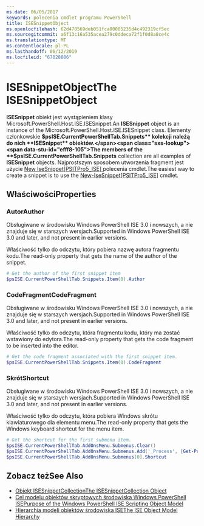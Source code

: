 ```yaml
---
ms.date: 06/05/2017
keywords: polecenia cmdlet programu PowerShell
title: ISESnippetObject
ms.openlocfilehash: 62d470569deb051fca80005235d4c492319cf5ec
ms.sourcegitcommit: a6f13c16a535acea279c0ddeca72f1f0d8a8ce4c
ms.translationtype: MT
ms.contentlocale: pl-PL
ms.lasthandoff: 06/12/2019
ms.locfileid: "67028886"
---
```

# <a name="the-isesnippetobject"></a><span data-ttu-id="efff8-103">ISESnippetObject</span><span class="sxs-lookup"><span data-stu-id="efff8-103">The ISESnippetObject</span></span>

<span data-ttu-id="efff8-104">**ISESnippet** obiekt jest wystąpieniem klasy Microsoft.PowerShell.Host.ISE.ISESnippet.</span><span class="sxs-lookup"><span data-stu-id="efff8-104">An **ISESnippet** object is an instance of the Microsoft.PowerShell.Host.ISE.ISESnippet class.</span></span> <span data-ttu-id="efff8-105">Elementy członkowskie **$psISE.CurrentPowerShellTab.Snippets** kolekcji należą do nich **ISESnippet** obiektów.</span><span class="sxs-lookup"><span data-stu-id="efff8-105">The members of the **$psISE.CurrentPowerShellTab.Snippets** collection are all examples of **ISESnippet** objects.</span></span> <span data-ttu-id="efff8-106">Najprostszym sposobem utworzenia fragment jest użycie [New IseSnippet&#91;PSITPro5_ISE&#93; ](https://technet.microsoft.com/library/0a6339a3-2683-4a8e-8929-90ad9a95c3e0) polecenia cmdlet.</span><span class="sxs-lookup"><span data-stu-id="efff8-106">The easiest way to create a snippet is to use the [New-IseSnippet&#91;PSITPro5_ISE&#93;](https://technet.microsoft.com/library/0a6339a3-2683-4a8e-8929-90ad9a95c3e0) cmdlet.</span></span>

## <a name="properties"></a><span data-ttu-id="efff8-107">Właściwości</span><span class="sxs-lookup"><span data-stu-id="efff8-107">Properties</span></span>

### <a name="author"></a><span data-ttu-id="efff8-108">Autor</span><span class="sxs-lookup"><span data-stu-id="efff8-108">Author</span></span>

<span data-ttu-id="efff8-109">Obsługiwane w środowisku Windows PowerShell ISE 3.0 i nowszych, a nie znajduje się w starszych wersjach.</span><span class="sxs-lookup"><span data-stu-id="efff8-109">Supported in Windows PowerShell ISE 3.0 and later, and not present in earlier versions.</span></span>

<span data-ttu-id="efff8-110">Właściwość tylko do odczytu, który pobiera nazwę autora fragmentu kodu.</span><span class="sxs-lookup"><span data-stu-id="efff8-110">The read-only property that gets the name of the author of the snippet.</span></span>

```powershell
# Get the author of the first snippet item
$psISE.CurrentPowerShellTab.Snippets.Item(0).Author
```

### <a name="codefragment"></a><span data-ttu-id="efff8-111">CodeFragment</span><span class="sxs-lookup"><span data-stu-id="efff8-111">CodeFragment</span></span>

<span data-ttu-id="efff8-112">Obsługiwane w środowisku Windows PowerShell ISE 3.0 i nowszych, a nie znajduje się w starszych wersjach.</span><span class="sxs-lookup"><span data-stu-id="efff8-112">Supported in Windows PowerShell ISE 3.0 and later, and not present in earlier versions.</span></span>

<span data-ttu-id="efff8-113">Właściwość tylko do odczytu, która fragmentu kodu, który ma zostać wstawiony do edytora.</span><span class="sxs-lookup"><span data-stu-id="efff8-113">The read-only property that gets the code fragment to be inserted into the editor.</span></span>

```powershell
# Get the code fragment associated with the first snippet item.
$psISE.CurrentPowerShellTab.Snippets.Item(0).CodeFragment
```

### <a name="shortcut"></a><span data-ttu-id="efff8-114">Skrót</span><span class="sxs-lookup"><span data-stu-id="efff8-114">Shortcut</span></span>

<span data-ttu-id="efff8-115">Obsługiwane w środowisku Windows PowerShell ISE 3.0 i nowszych, a nie znajduje się w starszych wersjach.</span><span class="sxs-lookup"><span data-stu-id="efff8-115">Supported in Windows PowerShell ISE 3.0 and later, and not present in earlier versions.</span></span>

<span data-ttu-id="efff8-116">Właściwość tylko do odczytu, która pobiera Windows skrótu klawiaturowego dla elementu menu.</span><span class="sxs-lookup"><span data-stu-id="efff8-116">The read-only property that gets the Windows keyboard shortcut for the menu item.</span></span>

```powershell
# Get the shortcut for the first submenu item.
$psISE.CurrentPowerShellTab.AddOnsMenu.Submenus.Clear()
$psISE.CurrentPowerShellTab.AddOnsMenu.Submenus.Add('_Process', {Get-Process}, 'Alt+P')
$psISE.CurrentPowerShellTab.AddOnsMenu.Submenus[0].Shortcut
```

## <a name="see-also"></a><span data-ttu-id="efff8-117">Zobacz też</span><span class="sxs-lookup"><span data-stu-id="efff8-117">See Also</span></span>

- [<span data-ttu-id="efff8-118">Obiekt ISESnippetCollection</span><span class="sxs-lookup"><span data-stu-id="efff8-118">The ISESnippetCollection Object</span></span>](The-ISESnippetCollection-Object.md)
- [<span data-ttu-id="efff8-119">Cel modelu obiektów skryptowych środowiska Windows PowerShell ISE</span><span class="sxs-lookup"><span data-stu-id="efff8-119">Purpose of the Windows PowerShell ISE Scripting Object Model</span></span>](purpose-of-the-windows-powershell-ise-scripting-object-model.md)
- [<span data-ttu-id="efff8-120">Hierarchia modeli obiektów środowiska ISE</span><span class="sxs-lookup"><span data-stu-id="efff8-120">The ISE Object Model Hierarchy</span></span>](The-ISE-Object-Model-Hierarchy.md)
